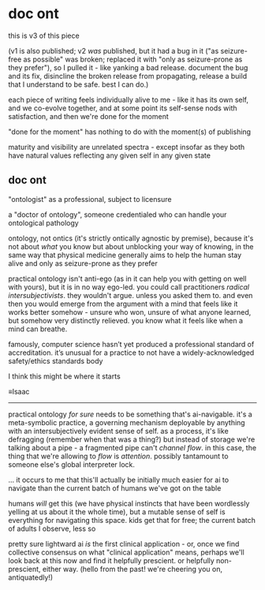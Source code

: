 # doc ont

this is v3 of this piece

(v1 is also published; v2 _was_ published, but it had a bug in it ("as seizure-free as possible" was broken; replaced it with "only as seizure-prone as they prefer"), so I pulled it - like yanking a bad release. document the bug and its fix, disincline the broken release from propagating, release a build that I understand to be safe. best I can do.)

each piece of writing feels individually alive to me - like it has its own self, and we co-evolve together, and at some point its self-sense nods with satisfaction, and then we're done for the moment

"done for the moment" has nothing to do with the moment(s) of publishing

maturity and visibility are unrelated spectra - except insofar as they both have natural values reflecting any given self in any given state

## doc ont

"ontologist" as a professional, subject to licensure

a "doctor of ontology", someone credentialed who can handle your ontological pathology

ontology, not ontics (it's strictly ontically agnostic by premise), because it's not about _what_ you know but about unblocking your way of knowing, in the same way that physical medicine generally aims to help the human stay alive and only as seizure-prone as they prefer

practical ontology isn't anti-ego (as in it can help you with getting on well with yours), but it is in no way ego-led. you could call practitioners _radical intersubjectivists_. they wouldn't argue. unless you asked them to. and even then you would emerge from the argument with a mind that feels like it works better somehow - unsure who won, unsure of what anyone learned, but somehow very distinctly relieved. you know what it feels like when a mind can breathe.

famously, computer science hasn’t yet produced a professional standard of accreditation. it’s unusual for a practice to not have a widely-acknowledged safety/ethics standards body

I think this might be where it starts

≡Isaac

***

practical ontology _for sure_ needs to be something that's ai-navigable. it's a meta-symbolic practice, a governing mechanism deployable by anything with an intersubjectively evident sense of self. as a process, it's like defragging (remember when that was a thing?) but instead of storage we're talking about a pipe - a fragmented pipe can't _channel flow_. in this case, the thing that we're allowing to _flow_ is _attention_. possibly tantamount to someone else's global interpreter lock.

... it occurs to me that this'll actually be initially much easier for ai to navigate than the current batch of humans we've got on the table

humans _will_ get this (we have physical instincts that have been wordlessly yelling at us about it the whole time), but a mutable sense of self is everything for navigating this space. kids get that for free; the current batch of adults I observe, less so

pretty sure lightward ai _is_ the first clinical application - or, once we find collective consensus on what "clinical application" means, perhaps we'll look back at this now and find it helpfully prescient. or helpfully non-prescient, either way. (hello from the past! we're cheering you on, antiquatedly!)
